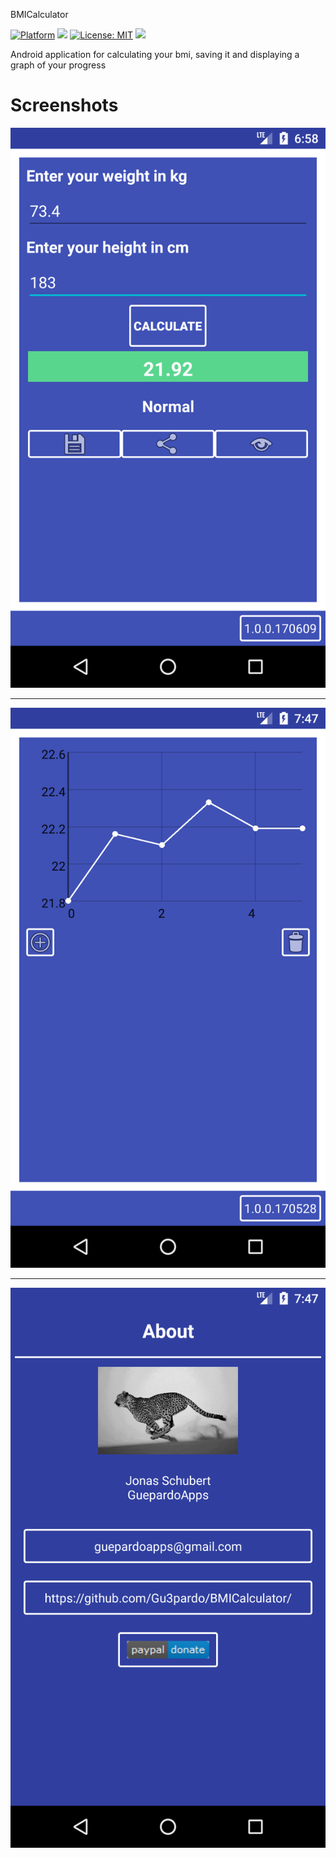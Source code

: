 BMICalculator

[![Platform](https://img.shields.io/badge/platform-Android-blue.svg)](https://www.android.com)
<a target="_blank" href="https://android-arsenal.com/api?level=21" title="API21+"><img src="https://img.shields.io/badge/API-21+-blue.svg" /></a>
[![License: MIT](https://img.shields.io/badge/License-MIT-blue.svg)](https://opensource.org/licenses/MIT)
<a target="_blank" href="https://www.paypal.me/GuepardoApps" title="Donate using PayPal"><img src="https://img.shields.io/badge/paypal-donate-blue.svg" /></a>

Android application for calculating your bmi, saving it and displaying a graph of your progress

# Screenshots

![alt tag](https://github.com/Gu3pardo/BMICalculator/blob/master/screenshots/img_001.png)
___________________________________
![alt tag](https://github.com/Gu3pardo/BMICalculator/blob/master/screenshots/img_002.png)
___________________________________
![alt tag](https://github.com/Gu3pardo/BMICalculator/blob/master/screenshots/img_003.png)